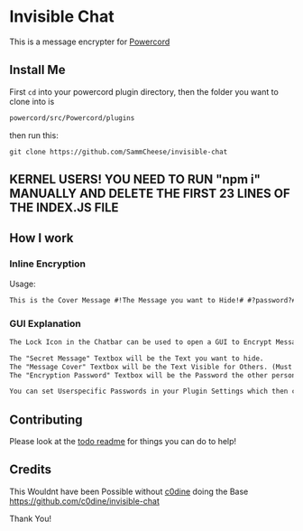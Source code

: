 # Invisible Chat

This is a message encrypter for [Powercord](https://github.com/powercord-org/powercord "Powercord Website")

## Install Me

First `cd` into your powercord plugin directory, then
the folder you want to clone into is

```txt
powercord/src/Powercord/plugins
```

then run this:

```console
git clone https://github.com/SammCheese/invisible-chat
```

## KERNEL USERS! YOU NEED TO RUN  "npm i" MANUALLY AND DELETE THE FIRST 23 LINES OF THE INDEX.JS FILE

## How I work

### Inline Encryption

Usage:

```txt
This is the Cover Message #!The Message you want to Hide!# #?password?#
```

### GUI Explanation

```txt
The Lock Icon in the Chatbar can be used to open a GUI to Encrypt Messages.

The "Secret Message" Textbox will be the Text you want to hide.
The "Message Cover" Textbox will be the Text Visible for Others. (Must be more than one word)
The "Encryption Password" Textbox will be the Password the other person needs to use to Decrypt your Encrypted Message

You can set Userspecific Passwords in your Plugin Settings which then can be Selected in the Encryption GUI.
```

## Contributing

Please look at the [todo readme](TODO.md) for things you can do to help!

## Credits

This Wouldnt have been Possible without [c0dine](https://github.com/c0dine) doing the Base
<https://github.com/c0dine/invisible-chat>

Thank You!
